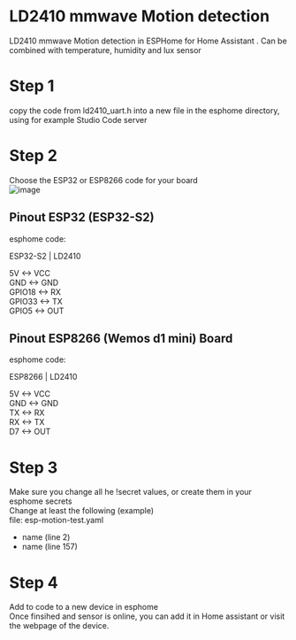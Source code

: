 # LD2410 mmwave Motion detection
LD2410 mmwave Motion detection in ESPHome for Home Assistant . Can be combined with temperature, humidity and lux sensor

# Step 1
copy the code from ld2410_uart.h into a new file in the esphome directory, using for example Studio Code server

# Step 2
Choose the ESP32 or ESP8266 code for your board  
![image](https://user-images.githubusercontent.com/100353268/213939599-cc16b760-055d-4786-9fc2-663132c9dd59.png)

## Pinout ESP32 (ESP32-S2)

esphome code: 

ESP32-S2 | LD2410  

5V <-> VCC  
GND <-> GND  
GPIO18 <-> RX  
GPIO33 <-> TX  
GPIO5 <-> OUT  

## Pinout ESP8266 (Wemos d1 mini) Board
esphome code: 

ESP8266 | LD2410  

5V <-> VCC  
GND <-> GND  
TX <-> RX  
RX <-> TX  
D7 <-> OUT  

# Step 3
Make sure you change all he !secret values, or create them in your esphome secrets  
Change at least the following (example)  
file: esp-motion-test.yaml  
- name (line 2)
- name (line 157)

# Step 4
Add to code to a new device in esphome  
Once finsihed and sensor is online, you can add it in Home assistant or visit the webpage of the device.
